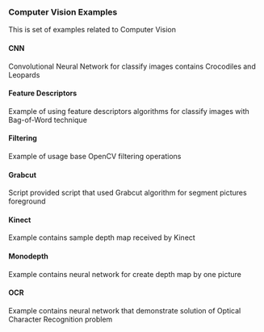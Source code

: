 ### Computer Vision Examples

This is set of examples related to Computer Vision

#### CNN

 Convolutional Neural Network for classify images contains Crocodiles and Leopards
 
#### Feature Descriptors

 Example of using feature descriptors algorithms for classify images with Bag-of-Word technique
 
#### Filtering

 Example of usage base OpenCV filtering operations
 
#### Grabcut

 Script provided script that used Grabcut algorithm for segment pictures foreground
 
#### Kinect 

 Example contains sample depth map received by Kinect
 
#### Monodepth

 Example contains neural network for create depth map by one picture
 
#### OCR

 Example contains neural network that demonstrate solution of Optical Character Recognition problem
  
 
